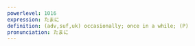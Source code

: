 ```yaml
---
powerlevel: 1016
expression: たまに
definition: (adv,suf,uk) occasionally; once in a while; (P)
pronunciation: たまに
---
```

